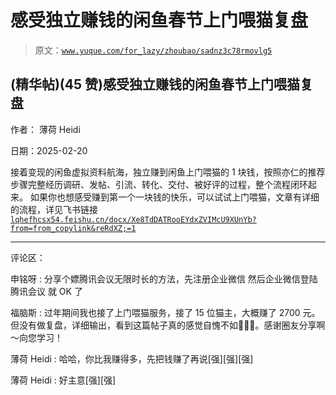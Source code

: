 # 感受独立赚钱的闲鱼春节上门喂猫复盘

> 原文：[`www.yuque.com/for_lazy/zhoubao/sadnz3c78rmovlg5`](https://www.yuque.com/for_lazy/zhoubao/sadnz3c78rmovlg5)

## (精华帖)(45 赞)感受独立赚钱的闲鱼春节上门喂猫复盘

作者： 薄荷 Heidi

日期：2025-02-20

接着变现的闲鱼虚拟资料航海，独立赚到闲鱼上门喂猫的 1 块钱，按照亦仁的推荐步骤完整经历调研、发帖、引流、转化、交付、被好评的过程，整个流程闭环起来。
如果你也想感受赚到第一个一块钱的快乐，可以试试上门喂猫，文章有详细的流程，详见飞书链接[`lqhefhcsx54.feishu.cn/docx/Xe8TdDATRooEYdxZVIMcU9XUnYb?from=from_copylink&reRdXZ;=1`](https://lqhefhcsx54.feishu.cn/docx/Xe8TdDATRooEYdxZVIMcU9XUnYb?from=from_copylink&reRdXZ;=1)

* * *

评论区：

申铭呀 : 分享个嫖腾讯会议无限时长的方法，先注册企业微信 然后企业微信登陆腾讯会议 就 OK 了

福脑斯 : 过年期间我也接了上门喂猫服务，接了 15 位猫主，大概赚了 2700 元。 但没有做复盘，详细输出，看到这篇帖子真的感觉自愧不如🥲🥲🥲。感谢圈友分享啊～向您学习！

薄荷 Heidi : 哈哈，你比我赚得多，先把钱赚了再说[强][强][强]

薄荷 Heidi : 好主意[强][强]